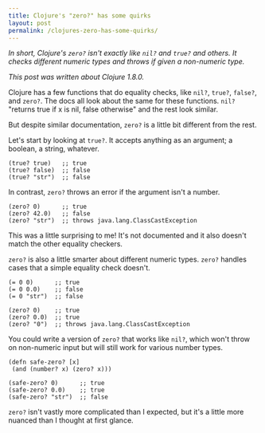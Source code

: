 ```yaml
---
title: Clojure's "zero?" has some quirks
layout: post
permalink: /clojures-zero-has-some-quirks/
---
```

*In short, Clojure's `zero?` isn't exactly like `nil?` and `true?` and others. It checks different numeric types and throws if given a non-numeric type.*

*This post was written about Clojure 1.8.0.*

Clojure has a few functions that do equality checks, like `nil?`, `true?`, `false?`, and `zero?`. The docs all look about the same for these functions. `nil?` "returns true if x is nil, false otherwise" and the rest look similar.

But despite similar documentation, `zero?` is a little bit different from the rest.

Let's start by looking at `true?`. It accepts anything as an argument; a boolean, a string, whatever.

```
(true? true)   ;; true
(true? false)  ;; false
(true? "str")  ;; false
```

In contrast, `zero?` throws an error if the argument isn't a number.

```
(zero? 0)      ;; true
(zero? 42.0)   ;; false
(zero? "str")  ;; throws java.lang.ClassCastException
```

This was a little surprising to me! It's not documented and it also doesn't match the other equality checkers.

`zero?` is also a little smarter about different numeric types. `zero?` handles cases that a simple equality check doesn't.

```
(= 0 0)      ;; true
(= 0 0.0)    ;; false
(= 0 "str")  ;; false

(zero? 0)    ;; true
(zero? 0.0)  ;; true
(zero? "0")  ;; throws java.lang.ClassCastException
```

You could write a version of `zero?` that works like `nil?`, which won't throw on non-numeric input but will still work for various number types.

```
(defn safe-zero? [x]
 (and (number? x) (zero? x)))

(safe-zero? 0)      ;; true
(safe-zero? 0.0)    ;; true
(safe-zero? "str")  ;; false
```

`zero?` isn't vastly more complicated than I expected, but it's a little more nuanced than I thought at first glance.
